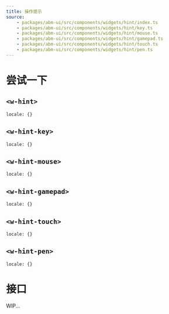 ```yaml
---
title: 操作提示
source:
	- packages/abm-ui/src/components/widgets/hint/index.ts
	- packages/abm-ui/src/components/widgets/hint/key.ts
	- packages/abm-ui/src/components/widgets/hint/mouse.ts
	- packages/abm-ui/src/components/widgets/hint/gamepad.ts
	- packages/abm-ui/src/components/widgets/hint/touch.ts
	- packages/abm-ui/src/components/widgets/hint/pen.ts
---
```


# 尝试一下

## `<w-hint>`
```demo components/widgets/hint
locale: {}
```

## `<w-hint-key>`
```demo components/widgets/hint/key
locale: {}
```

## `<w-hint-mouse>`
```demo components/widgets/hint/mouse
locale: {}
```

## `<w-hint-gamepad>`
```demo components/widgets/hint/gamepad
locale: {}
```

## `<w-hint-touch>`
```demo components/widgets/hint/touch
locale: {}
```

## `<w-hint-pen>`
```demo components/widgets/hint/pen
locale: {}
```

# 接口

WIP...
